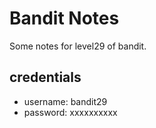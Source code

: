 # Bandit Notes
Some notes for level29 of bandit.

## credentials

- username: bandit29
- password: xxxxxxxxxx
